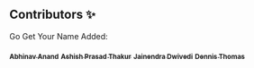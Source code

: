 ## Contributors ✨

Go Get Your Name Added:

<a href="https://github.com/me-abhinav-1001"><sub><b>Abhinav Anand</b></sub></a>
<a href="https://github.com/ashish923"><sub><b>Ashish Prasad Thakur</b></sub></a>
<a href="https://github.com/JainendraDwivedi"><sub><b>Jainendra Dwivedi</b></sub></a>
<a href="https://github.com/DNA5769"><sub><b>Dennis Thomas</b></sub></a>